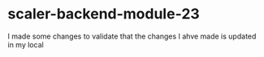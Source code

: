 # scaler-backend-module-23

I made some changes 
to validate that the changes I ahve made is updated in my local 
